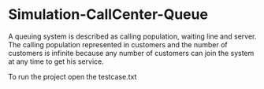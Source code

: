 # Simulation-CallCenter-Queue
A queuing system is described as calling population, waiting line and server.
The calling population represented in customers and the number of customers is infinite because any number of customers can join the system at any time to get his service.


To run the project open the testcase.txt 

 
